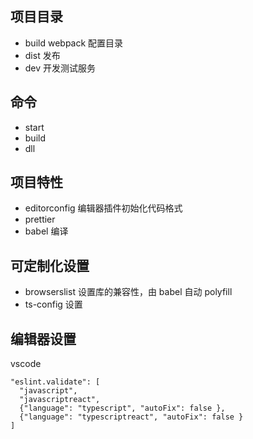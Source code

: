 ## 项目目录

- build webpack 配置目录
- dist 发布
- dev 开发测试服务

## 命令

- start
- build
- dll

## 项目特性

- editorconfig 编辑器插件初始化代码格式
- prettier
- babel 编译

## 可定制化设置

- browserslist 设置库的兼容性，由 babel 自动 polyfill
- ts-config 设置

## 编辑器设置

vscode

```
"eslint.validate": [
  "javascript",
  "javascriptreact",
  {"language": "typescript", "autoFix": false },
  {"language": "typescriptreact", "autoFix": false }
]
```
